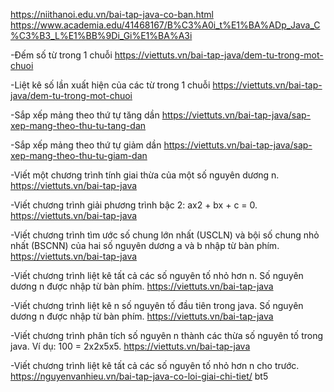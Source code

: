 https://niithanoi.edu.vn/bai-tap-java-co-ban.html
https://www.academia.edu/41468167/B%C3%A0i_t%E1%BA%ADp_Java_C%C3%B3_L%E1%BB%9Di_Gi%E1%BA%A3i

-Đếm số từ trong 1 chuỗi https://viettuts.vn/bai-tap-java/dem-tu-trong-mot-chuoi

-Liệt kê số lần xuất hiện của các từ trong 1 chuỗi https://viettuts.vn/bai-tap-java/dem-tu-trong-mot-chuoi

-Sắp xếp mảng theo thứ tự tăng dần https://viettuts.vn/bai-tap-java/sap-xep-mang-theo-thu-tu-tang-dan

-Sắp xếp mảng theo thứ tự giảm dần https://viettuts.vn/bai-tap-java/sap-xep-mang-theo-thu-tu-giam-dan

-Viết một chương trình tính giai thừa của một số nguyên dương n. https://viettuts.vn/bai-tap-java

-Viết chương trình giải phương trình bậc 2: ax2 + bx + c = 0. https://viettuts.vn/bai-tap-java

-Viết chương trình tìm ước số chung lớn nhất (USCLN) và bội số chung nhỏ nhất (BSCNN) của hai số nguyên dương a và b nhập từ bàn phím.  https://viettuts.vn/bai-tap-java

-Viết chương trình liệt kê tất cả các số nguyên tố nhỏ hơn n. Số nguyên dương n được nhập từ bàn phím.  https://viettuts.vn/bai-tap-java

-Viết chương trình liệt kê n số nguyên tố đầu tiên trong java. Số nguyên dương n được nhập từ bàn phím.  https://viettuts.vn/bai-tap-java

-Viết chương trình phân tích số nguyên n thành các thừa số nguyên tố trong java. Ví dụ: 100 = 2x2x5x5.  https://viettuts.vn/bai-tap-java

-Viết chương trình liệt kê tất cả các số nguyên tố nhỏ hơn n cho trước.  https://nguyenvanhieu.vn/bai-tap-java-co-loi-giai-chi-tiet/   bt5

